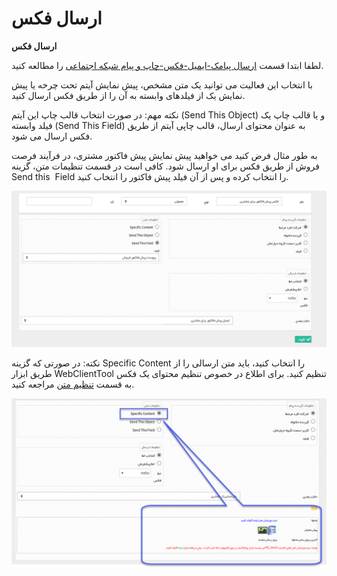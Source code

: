 # ارسال فکس    

**ارسال فکس**

لطفا ابتدا قسمت [ارسال پیامک-ایمیل-فکس-چاپ و پیام شبکه اجتماعی](../CommunicationActivity.md) را مطالعه کنید.

با انتخاب این فعالیت می توانید یک متن مشخص، پیش نمایش آیتم تحت چرخه یا پیش نمایش یک از فیلدهای وابسته به آن را از طریق فکس ارسال کنید.

نکته مهم: در صورت انتخاب قالب چاپ این آیتم (Send This Object) و یا قالب چاپ یک فیلد وابسته (Send This Field) به عنوان محتوای ارسال، قالب چاپی آیتم از طریق فکس ارسال می شود.

به طور مثال فرض کنید می خواهید پیش نمایش پیش فاکتور مشتری، در فرآیند فرصت فروش از طریق فکس برای او ارسال شود. کافی است در قسمت تنظیمات متن، گزینه Send this  Field را انتخاب کرده و پس از آن فیلد پیش فاکتور را انتخاب کنید.

![](SendFax/SendFax1.png)

نکته: در صورتی که گزینه Specific Content را انتخاب کنید، باید متن ارسالی را از طریق ابزار WebClientTool تنظیم کنید. برای اطلاع در خصوص تنظیم محتوای یک فکس به قسمت [تنظیم متن](../../../../../../AdvertisedTools/Fax/GroupSendingList/Step2.md) مراجعه کنید.

![](SendFax/SendFax2.png)
